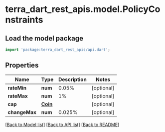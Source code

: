 # terra_dart_rest_apis.model.PolicyConstraints

## Load the model package
```dart
import 'package:terra_dart_rest_apis/api.dart';
```

## Properties
Name | Type | Description | Notes
------------ | ------------- | ------------- | -------------
**rateMin** | **num** | 0.05% | [optional] 
**rateMax** | **num** | 1% | [optional] 
**cap** | [**Coin**](Coin.md) |  | [optional] 
**changeMax** | **num** | 0.025% | [optional] 

[[Back to Model list]](../README.md#documentation-for-models) [[Back to API list]](../README.md#documentation-for-api-endpoints) [[Back to README]](../README.md)


